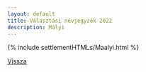 ```yaml
---
layout: default
title: Választási névjegyzék 2022
description: Mályi
---
```


{% include settlementHTMLs/Maalyi.html %}

[Vissza](../)